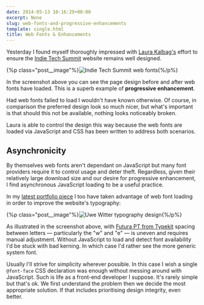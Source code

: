 ```yaml
---
date: 2014-05-13 10:16:29+00:00
excerpt: None
slug: web-fonts-and-progressive-enhancements
template: single.html
title: Web Fonts & Enhancements
---
```


Yesterday I found myself thoroughly impressed with [Laura Kalbag's](http://laurakalbag.com/) effort to ensure the [Indie Tech Summit](http://indietech.org/summit/) website remains well designed.

{%p class="post__image"%}![Indie Tech Summit web fonts](http://dbushell.com/wp-content/uploads/2014/05/indie-tech-web-fonts.png){%/p%}

In the screenshot above you can see the page design before and after web fonts have loaded. This is a superb example of **progressive enhancement**.

Had web fonts failed to load I wouldn't have known otherwise. Of course, in comparison the preferred design look so much nicer, but what's important is that should this not be available, nothing looks noticeably broken.

Laura is able to control the design this way because the web fonts are loaded via JavaScript and CSS has been written to address both scenarios.


## Asynchronicity


By themselves web fonts aren't dependant on JavaScript but many font providers require it to control usage and deter theft. Regardless, given their relatively large download size and our desire for progressive enhancement, I find asynchronous JavaScript loading to be a useful practice.

In my [latest portfolio piece](/2014/05/07/responsive-design-for-uwe-wittwer/) I too have taken advantage of web font loading in order to improve the website's typography:

{%p class="post__image"%}![Uwe Witter typography design](http://dbushell.com/wp-content/uploads/2014/05/uwe-wittwer-kerning.png){%/p%}

As illustrated in the screenshot above, with [Futura PT from Typekit](https://typekit.com/fonts/futura-pt) spacing between letters — particularly the "w" and "e" — is uneven and requires manual adjustment. Without JavaScript to load and detect font availability I'd be stuck with bad kerning. In which case I'd rather see the more generic system font.

Usually I'll strive for simplicity wherever possible. In this case I wish a single `@font-face` CSS declaration was enough without messing around with JavaScript. Such is life as a front-end developer I suppose. It's rarely simple but that's ok. We first understand the problem then we decide the most appropriate solution. If that includes prioritising design integrity, even better.
